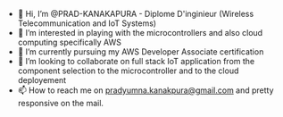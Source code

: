 - 👋 Hi, I’m @PRAD-KANAKAPURA - Diplome D'inginieur (Wireless Telecommunication and IoT Systems)
- 👀 I’m interested in playing with the microcontrollers and also cloud computing specifically AWS
- 🌱 I’m currently pursuing my AWS Developer Associate certification
- 💞️ I’m looking to collaborate on full stack IoT application from the component selection to the microcontroller and to the cloud deployement
- 📫 How to reach me on pradyumna.kanakpura@gmail.com and pretty responsive on the mail.

<!---
PRAD-KANAKAPURA/PRAD-KANAKAPURA is a ✨ special ✨ repository because its `README.md` (this file) appears on your GitHub profile.
You can click the Preview link to take a look at your changes.
--->
